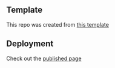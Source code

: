 ## Template
This repo was created from [this template](https://github.com/ObsidianPublisher/template-gh-pages)
## Deployment
Check out the [published page](https://tiamcdowell.github.io/TombOfAnnihilationNotes/)
